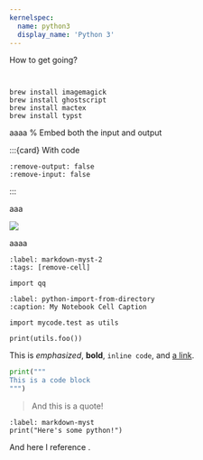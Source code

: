 ```yaml
---
kernelspec:
  name: python3
  display_name: 'Python 3'
---
```


How to get going?
```shell


brew install imagemagick
brew install ghostscript
brew install mactex
brew install typst 
```


aaaa
% Embed both the input and output

:::{card} With code

```{embed} ./notebooks/first.ipynb#mylabel
:remove-output: false
:remove-input: false
```

:::

aaa

![](#embed#./notebooks/first.ipynb#mylabel)

aaaa

```{code-cell} python
:label: markdown-myst-2
:tags: [remove-cell]

import qq
```

```{code-cell} python
:label: python-import-from-directory
:caption: My Notebook Cell Caption

import mycode.test as utils

print(utils.foo())
```

This is *emphasized*, **bold**, `inline code`, and [a link](https://Wikipedia.org).

```python
print("""
This is a code block
""")
```
> And this is a quote!


```{code-cell} python
:label: markdown-myst
print("Here's some python!")
```


And here I reference [](#markdown-myst).
